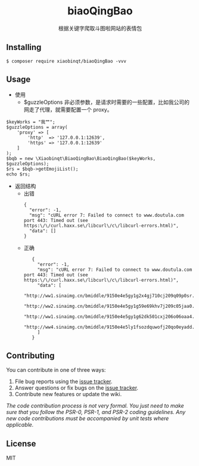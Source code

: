 <h1 align="center"> biaoQingBao </h1>

<p align="center">根据关键字爬取斗图啦网站的表情包</p>


## Installing

```shell
$ composer require xiaobinqt/biaoQingBao -vvv
```

## Usage
+ 使用
    + $guzzleOptions 非必须参数，是请求时需要的一些配置，比如我公司的网走了代理，就需要配置一个 proxy。
```
$keyWorks = "我艹";
$guzzleOptions = array(
    'proxy' => [
        'http'  => '127.0.0.1:12639',
        'https' => '127.0.0.1:12639'
    ]
);
$bqb = new \Xiaobinqt\BiaoQingBao\BiaoQingBao($keyWorks, $guzzleOptions);
$rs = $bqb->getEmojiList();
echo $rs;
```
+ 返回结构
    + 出错
        ```
        {
          "error": -1,
          "msg": "cURL error 7: Failed to connect to www.doutula.com port 443: Timed out (see https:\/\/curl.haxx.se\/libcurl\/c\/libcurl-errors.html)",
          "data": []
        }
        ```
    + 正确
        ```
           {
             "error": -1,
             "msg": "cURL error 7: Failed to connect to www.doutula.com port 443: Timed out (see https:\/\/curl.haxx.se\/libcurl\/c\/libcurl-errors.html)",
             "data": [
               "http://ww1.sinaimg.cn/bmiddle/9150e4e5gy1g2x4gj710cj209q09p0sr.jpg",
               "http://ww2.sinaimg.cn/bmiddle/9150e4e5gy1g59e69khv7j209c05jaa0.jpg",
               "http://ww1.sinaimg.cn/bmiddle/9150e4e5gy1g62dk501cxj206o06oaa4.jpg",
               "http://ww4.sinaimg.cn/bmiddle/9150e4e5ly1fsozdquwofj20qo0eyadd.jpg"
             ]
           }
        ```  



## Contributing

You can contribute in one of three ways:

1. File bug reports using the [issue tracker](https://github.com/xiaobinqt/biaoQingBao/issues).
2. Answer questions or fix bugs on the [issue tracker](https://github.com/xiaobinqt/biaoQingBao/issues).
3. Contribute new features or update the wiki.

_The code contribution process is not very formal. You just need to make sure that you follow the PSR-0, PSR-1, and PSR-2 coding guidelines. Any new code contributions must be accompanied by unit tests where applicable._

## License

MIT